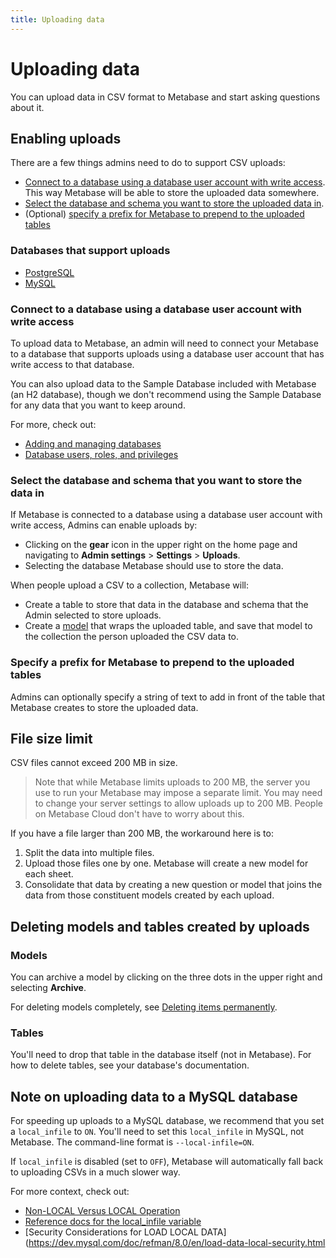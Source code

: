```yaml
---
title: Uploading data
---
```


# Uploading data

You can upload data in CSV format to Metabase and start asking questions about it.

## Enabling uploads

There are a few things admins need to do to support CSV uploads:

- [Connect to a database using a database user account with write access](#connect-to-a-database-using-a-database-user-account-with-write-access). This way Metabase will be able to store the uploaded data somewhere.
- [Select the database and schema you want to store the uploaded data in](#select-the-database-and-schema-that-you-want-to-store-the-data-in).
- (Optional) [specify a prefix for Metabase to prepend to the uploaded tables](#specify-a-prefix-for-metabase-to-prepend-to-the-uploaded-tables)

### Databases that support uploads

- [PostgreSQL](../databases/connections/postgresql.md)
- [MySQL](../databases/connections/mysql.md)

### Connect to a database using a database user account with write access

To upload data to Metabase, an admin will need to connect your Metabase to a database that supports  uploads using a database user account that has write access to that database.

You can also upload data to the Sample Database included with Metabase (an H2 database), though we don't recommend using the Sample Database for any data that you want to keep around.

For more, check out:

- [Adding and managing databases](./connecting.md)
- [Database users, roles, and privileges](./users-roles-privileges.md)

### Select the database and schema that you want to store the data in

If Metabase is connected to a database using a database user account with write access, Admins can  enable uploads by:

- Clicking on the **gear** icon in the upper right on the home page and navigating to **Admin settings** > **Settings** > **Uploads**.
- Selecting the database Metabase should use to store the data.

When people upload a CSV to a collection, Metabase will:

- Create a table to store that data in the database and schema that the Admin selected to store uploads.
- Create a [model](../data-modeling/models.md) that wraps the uploaded table, and save that model to the collection the person uploaded the CSV data to.

### Specify a prefix for Metabase to prepend to the uploaded tables

Admins can optionally specify a string of text to add in front of the table that Metabase creates to store the uploaded data.

## File size limit

CSV files cannot exceed 200 MB in size.

> Note that while Metabase limits uploads to 200 MB, the server you use to run your Metabase may impose a separate limit. You may need to change your server settings to allow uploads up to 200 MB. People on Metabase Cloud don't have to worry about this.

If you have a file larger than 200 MB, the workaround here is to:

1. Split the data into multiple files.
2. Upload those files one by one. Metabase will create a new model for each sheet.
3. Consolidate that data by creating a new question or model that joins the data from those constituent models created by each upload.

## Deleting models and tables created by uploads

### Models

You can archive a model by clicking on the three dots in the upper right and selecting **Archive**.

For deleting models completely, see [Deleting items permanently](../exploration-and-organization/history.md#deleting-items-permanently).

### Tables

You'll need to drop that table in the database itself (not in Metabase). For how to delete tables, see your database's documentation.

## Note on uploading data to a MySQL database

For speeding up uploads to a MySQL database, we recommend that you set a `local_infile` to `ON`. You'll need to set this `local_infile` in MySQL, not Metabase. The command-line format is `--local-infile=ON`.

 If `local_infile` is disabled (set to `OFF`), Metabase will automatically fall back to uploading CSVs in a much slower way.

For more context, check out:

- [Non-LOCAL Versus LOCAL Operation]( https://dev.mysql.com/doc/refman/8.0/en/load-data.html#load-data-local)
- [Reference docs for the local_infile variable](https://dev.mysql.com/doc/refman/8.0/en/server-system-variables.html#sysvar_local_infile)
- [Security Considerations for LOAD LOCAL DATA](https://dev.mysql.com/doc/refman/8.0/en/load-data-local-security.html